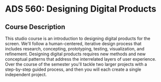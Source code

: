 # ADS 560: Designing Digital Products

## Course Description 

This studio course is an introduction to designing digital products for the screen. We'll follow a human-centered, iterative design process that includes research, concepting, prototyping, testing, visualization, and refinement. Designing digital products requires new methods and new conceptual patterns that address the interrelated layers of user experience. Over the course of the semester you'll tackle two larger projects with a step-by-step guided process, and then you will each create a single independent project.
